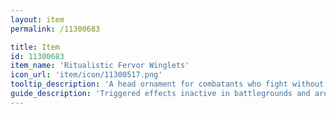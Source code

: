 ```yaml
---
layout: item
permalink: /11300683

title: Item
id: 11300683
item_name: 'Ritualistic Fervor Winglets'
icon_url: 'item/icon/11300517.png'
tooltip_description: 'A head ornament for combatants who fight without fear or hesitation.'
guide_description: 'Triggered effects inactive in battlegrounds and arenas.'
---
```

